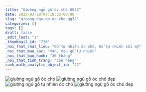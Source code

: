 ```yaml
---
title: "Giường ngủ gỗ óc chó GG32"
date: 2025-03-28T07:18:32+00:00
slug: "giuong-ngu-go-oc-cho-gg32"
categories: []
tags: []
draft: false
_edit_last: "1"
_thumbnail_id: "736"
_noi_that_chat_lieu: "Gỗ tự nhiên óc chó, Gỗ tự nhiên sồi mỹ"
_noi_that_mau_sac: "Vân, màu gỗ tự nhiên"
_noi_that_bao_hanh: "36 tháng"
_noi_that_tinh_trang: "Còn hàng"
rank_math_analytic_object_id: "22"
---
```

![giường ngủ gỗ óc chó](/img/giuong/gg32/giuong-go-oc-cho-gg32-40.webp)
![giường ngủ gỗ óc chó đẹp](/img/giuong/gg32/giuong-go-oc-cho-gg32-41.webp)
![giường ngủ gỗ tự nhiên óc chó](/img/giuong/gg32/giuong-go-oc-cho-gg32-42.webp)
![giường ngủ gỗ óc chó đẹp](/img/giuong/gg32/giuong-go-oc-cho-gg32-43.webp)